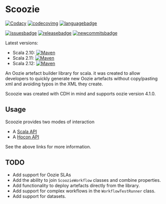 # Scoozie

[![Codacy][codacyimg2]][codacylink]  [![codecovimg]][codcovlink]  [![languagebadge]][languagelink] 

[![issuesbadge]][issueslink] [![releasebadge]][releaselink] [![newcommitsbadge]][newcommitslink]

Latest versions: 

  * Scala 2.10:  [![Maven][210mavenimg]][mavenlink]
  * Scala 2.11:  [![Maven][211mavenimg]][mavenlink]
  * Scala 2.12:  [![Maven][212mavenimg]][mavenlink]

An Oozie artefact builder library for scala.  it was created to allow developers  to quickly generate new Oozie artefacts without copy/pasting xml and avoiding typos in the XML they create.

Scoozie was created with CDH in mind and supports oozie version 4.1.0.


## Usage 
Scoozie provides two modes of interaction

  * A [Scala API](./ScalaAPI.md)
  * A [Hocon API](HoconAPI.md)

See the above links for more information.

## TODO

  * Add support for Oozie SLAs
  * Add the ability to join `ScoozieWorkflow` classes and combine properties.
  * Add functionality to deploy artefacts directly from the library.
  * Add support for complex workflows in the `WorkflowTestRunner` class.
  * Add support for datasets.

[languagebadge]: https://img.shields.io/github/languages/top/simonjpegg/scoozie.svg?style=flat
[languagelink]: https://www.scala-lang.org/

[issuesbadge]: https://img.shields.io/github/issues/simonjpegg/scoozie.svg?style=flat
[issueslink]: https://github.com/SimonJPegg/scoozie/issues

[licenseimg]: https://img.shields.io/badge/Licence-Apache%202.0-blue.svg
[licenselink]: ./LICENSE

[codacyimg]: https://img.shields.io/codacy/grade/fdf40afa99a342b093836bfa22871c2d.svg?style=flat
[codacyimg2]: https://api.codacy.com/project/badge/grade/fdf40afa99a342b093836bfa22871c2d
[codacylink]: https://app.codacy.com/project/SimonJPegg/scoozie/dashboard

[210mavenimg]: https://maven-badges.herokuapp.com/maven-central/org.antipathy/scoozie_2.10/badge.svg
[211mavenimg]: https://maven-badges.herokuapp.com/maven-central/org.antipathy/scoozie_2.11/badge.svg
[212mavenimg]: https://maven-badges.herokuapp.com/maven-central/org.antipathy/scoozie_2.12/badge.svg
[mavenlink]: https://search.maven.org/search?q=scoozie

[codecovimg]: https://api.codacy.com/project/badge/Coverage/4c627c7c58834629a0d737db4097a1b0
[codcovlink]: https://www.codacy.com?utm_source=github.com&utm_medium=referral&utm_content=SimonJPegg/scoozie&utm_campaign=Badge_Coverage

[releasebadge]: https://img.shields.io/github/release/simonjpegg/scoozie.svg?style=flat
[releaselink]: https://github.com/SimonJPegg/scoozie/releases

[newcommitsbadge]: https://img.shields.io/github/commits-since/simonjpegg/scoozie/latest.svg?style=flat
[newcommitslink]: https://github.com/SimonJPegg/scoozie/commits/master